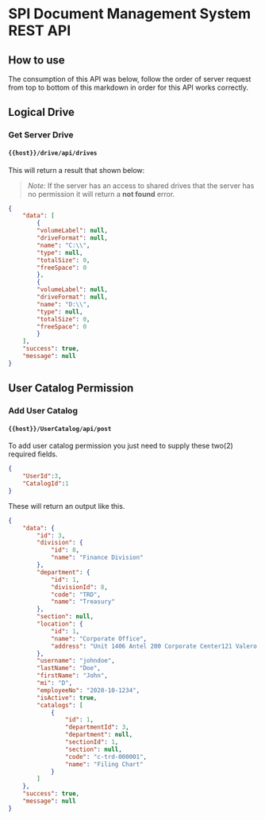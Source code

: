 # SPI Document Management System REST API

## How to use

The consumption of this API was below, follow the order of server request from top to bottom of this markdown in order for this API works correctly.

## Logical Drive

### Get Server Drive

#### `{{host}}/drive/api/drives`

This will return a result that shown below:
> _Note:_ If the server has an access to shared drives that the server has no permission it will return a **not found** error.

```json
{
    "data": [
        {
        "volumeLabel": null,
        "driveFormat": null,
        "name": "C:\\",
        "type": null,
        "totalSize": 0,
        "freeSpace": 0
        },
        {
        "volumeLabel": null,
        "driveFormat": null,
        "name": "D:\\",
        "type": null,
        "totalSize": 0,
        "freeSpace": 0
        }
    ],
    "success": true,
    "message": null
}
```

## User Catalog Permission

### Add User Catalog

#### `{{host}}/UserCatalog/api/post`

To add user catalog permission you just need to supply these two(2) required fields.

```JSON
{
    "UserId":3,
    "CatalogId":1
}
```

These will return an output like this.

```JSON
{
    "data": {
        "id": 3,
        "division": {
            "id": 8,
            "name": "Finance Division"
        },
        "department": {
            "id": 1,
            "divisionId": 8,
            "code": "TRD",
            "name": "Treasury"
        },
        "section": null,
        "location": {
            "id": 1,
            "name": "Corporate Office",
            "address": "Unit 1406 Antel 200 Corporate Center121 Valero Street, Salcedo Village 1231, Makati City"
        },
        "username": "johndoe",
        "lastName": "Doe",
        "firstName": "John",
        "mi": "D",
        "employeeNo": "2020-10-1234",
        "isActive": true,
        "catalogs": [
            {
                "id": 1,
                "departmentId": 3,
                "department": null,
                "sectionId": 1,
                "section": null,
                "code": "c-trd-000001",
                "name": "Filing Chart"
            }
        ]
    },
    "success": true,
    "message": null
}
```
